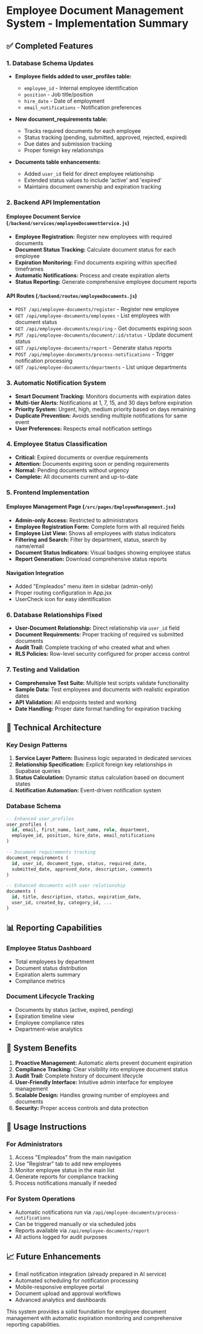 # Employee Document Management System - Implementation Summary

## ✅ Completed Features

### 1. Database Schema Updates
- **Employee fields added to user_profiles table:**
  - `employee_id` - Internal employee identification
  - `position` - Job title/position
  - `hire_date` - Date of employment
  - `email_notifications` - Notification preferences

- **New document_requirements table:**
  - Tracks required documents for each employee
  - Status tracking (pending, submitted, approved, rejected, expired)
  - Due dates and submission tracking
  - Proper foreign key relationships

- **Documents table enhancements:**
  - Added `user_id` field for direct employee relationship
  - Extended status values to include 'active' and 'expired'
  - Maintains document ownership and expiration tracking

### 2. Backend API Implementation

#### Employee Document Service (`/backend/services/employeeDocumentService.js`)
- **Employee Registration:** Register new employees with required documents
- **Document Status Tracking:** Calculate document status for each employee
- **Expiration Monitoring:** Find documents expiring within specified timeframes
- **Automatic Notifications:** Process and create expiration alerts
- **Status Reporting:** Generate comprehensive employee document reports

#### API Routes (`/backend/routes/employeeDocuments.js`)
- `POST /api/employee-documents/register` - Register new employee
- `GET /api/employee-documents/employees` - List employees with document status
- `GET /api/employee-documents/expiring` - Get documents expiring soon
- `PUT /api/employee-documents/document/:id/status` - Update document status
- `GET /api/employee-documents/report` - Generate status reports
- `POST /api/employee-documents/process-notifications` - Trigger notification processing
- `GET /api/employee-documents/departments` - List unique departments

### 3. Automatic Notification System
- **Smart Document Tracking:** Monitors documents with expiration dates
- **Multi-tier Alerts:** Notifications at 1, 7, 15, and 30 days before expiration
- **Priority System:** Urgent, high, medium priority based on days remaining
- **Duplicate Prevention:** Avoids sending multiple notifications for same event
- **User Preferences:** Respects email notification settings

### 4. Employee Status Classification
- **Critical:** Expired documents or overdue requirements
- **Attention:** Documents expiring soon or pending requirements
- **Normal:** Pending documents without urgency
- **Complete:** All documents current and up-to-date

### 5. Frontend Implementation

#### Employee Management Page (`/src/pages/EmployeeManagement.jsx`)
- **Admin-only Access:** Restricted to administrators
- **Employee Registration Form:** Complete form with all required fields
- **Employee List View:** Shows all employees with status indicators
- **Filtering and Search:** Filter by department, status, search by name/email
- **Document Status Indicators:** Visual badges showing employee status
- **Report Generation:** Download comprehensive status reports

#### Navigation Integration
- Added "Empleados" menu item in sidebar (admin-only)
- Proper routing configuration in App.jsx
- UserCheck icon for easy identification

### 6. Database Relationships Fixed
- **User-Document Relationship:** Direct relationship via `user_id` field
- **Document Requirements:** Proper tracking of required vs submitted documents
- **Audit Trail:** Complete tracking of who created what and when
- **RLS Policies:** Row-level security configured for proper access control

### 7. Testing and Validation
- **Comprehensive Test Suite:** Multiple test scripts validate functionality
- **Sample Data:** Test employees and documents with realistic expiration dates
- **API Validation:** All endpoints tested and working
- **Date Handling:** Proper date format handling for expiration tracking

## 🔧 Technical Architecture

### Key Design Patterns
1. **Service Layer Pattern:** Business logic separated in dedicated services
2. **Relationship Specification:** Explicit foreign key relationships in Supabase queries
3. **Status Calculation:** Dynamic status calculation based on document states
4. **Notification Automation:** Event-driven notification system

### Database Schema
```sql
-- Enhanced user_profiles
user_profiles (
  id, email, first_name, last_name, role, department, 
  employee_id, position, hire_date, email_notifications
)

-- Document requirements tracking
document_requirements (
  id, user_id, document_type, status, required_date,
  submitted_date, approved_date, description, comments
)

-- Enhanced documents with user relationship
documents (
  id, title, description, status, expiration_date,
  user_id, created_by, category_id, ...
)
```

## 📊 Reporting Capabilities

### Employee Status Dashboard
- Total employees by department
- Document status distribution
- Expiration alerts summary
- Compliance metrics

### Document Lifecycle Tracking
- Documents by status (active, expired, pending)
- Expiration timeline view
- Employee compliance rates
- Department-wise analytics

## 🚀 System Benefits

1. **Proactive Management:** Automatic alerts prevent document expiration
2. **Compliance Tracking:** Clear visibility into employee document status
3. **Audit Trail:** Complete history of document lifecycle
4. **User-Friendly Interface:** Intuitive admin interface for employee management
5. **Scalable Design:** Handles growing number of employees and documents
6. **Security:** Proper access controls and data protection

## 🎯 Usage Instructions

### For Administrators
1. Access "Empleados" from the main navigation
2. Use "Registrar" tab to add new employees
3. Monitor employee status in the main list
4. Generate reports for compliance tracking
5. Process notifications manually if needed

### For System Operations
- Automatic notifications run via `/api/employee-documents/process-notifications`
- Can be triggered manually or via scheduled jobs
- Reports available via `/api/employee-documents/report`
- All actions logged for audit purposes

## 📈 Future Enhancements

- Email notification integration (already prepared in AI service)
- Automated scheduling for notification processing
- Mobile-responsive employee portal
- Document upload and approval workflows
- Advanced analytics and dashboards

This system provides a solid foundation for employee document management with automatic expiration monitoring and comprehensive reporting capabilities.